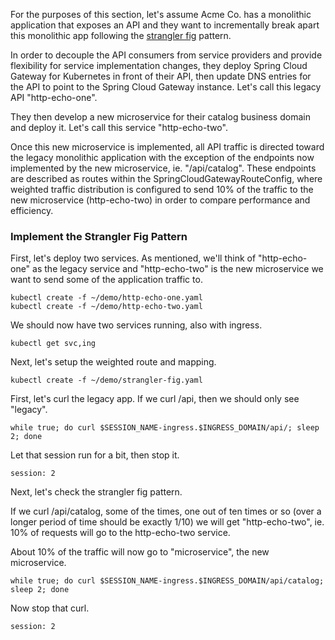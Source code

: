 For the purposes of this section, let's assume Acme Co. has a monolithic application that exposes an API and they want to incrementally break apart this monolithic app following the [strangler fig](https://martinfowler.com/bliki/StranglerFigApplication.html) pattern. 

In order to decouple the API consumers from service providers and provide flexibility for service implementation changes, they deploy Spring Cloud Gateway for Kubernetes in front of their API, then update DNS entries for the API to point to the Spring Cloud Gateway instance. Let's call this legacy API "http-echo-one". 

They then develop a new microservice for their catalog business domain and deploy it. Let's call this service "http-echo-two".

Once this new microservice is implemented, all API traffic is directed toward the legacy monolithic application with the exception of the endpoints now implemented by the new microservice, ie. "/api/catalog". These endpoints are described as routes within the SpringCloudGatewayRouteConfig, where weighted traffic distribution is configured to send 10% of the traffic to the new microservice (http-echo-two) in order to compare performance and efficiency.

### Implement the Strangler Fig Pattern

First, let's deploy two services. As mentioned, we'll think of "http-echo-one" as the legacy service and "http-echo-two" is the new microservice we want to send some of the application traffic to.

```execute-1
kubectl create -f ~/demo/http-echo-one.yaml
kubectl create -f ~/demo/http-echo-two.yaml
```

We should now have two services running, also with ingress.

```execute-1
kubectl get svc,ing
```

Next, let's setup the weighted route and mapping.

```execute-1
kubectl create -f ~/demo/strangler-fig.yaml
```

First, let's curl the legacy app. If we curl /api, then we should only see "legacy".

```execute-2
while true; do curl $SESSION_NAME-ingress.$INGRESS_DOMAIN/api/; sleep 2; done
```

Let that session run for a bit, then stop it.

```terminal:interrupt
session: 2
```

Next, let's check the strangler fig pattern.

If we curl /api/catalog, some of the times, one out of ten times or so (over a longer period of time should be exactly 1/10) we will get "http-echo-two", ie. 10% of requests will go to the http-echo-two service.

About 10% of the traffic will now go to "microservice", the new microservice.

```execute-2
while true; do curl $SESSION_NAME-ingress.$INGRESS_DOMAIN/api/catalog; sleep 2; done
```

Now stop that curl.

```terminal:interrupt
session: 2
```